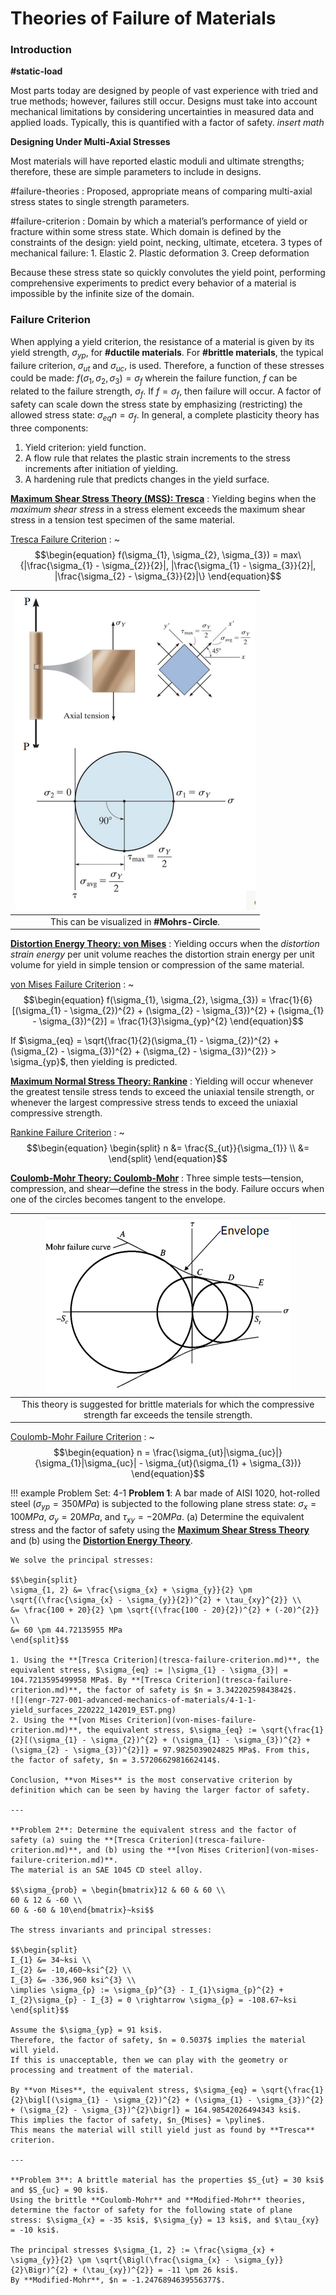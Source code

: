 # Theories of Failure of Materials

### Introduction

**#static-load**

Most parts today are designed by people of vast experience with tried and true methods; however, failures still occur.
Designs must take into account mechanical limitations by considering uncertainties in measured data and applied loads.
Typically, this is quantified with a factor of safety.
*insert math*

**Designing Under Multi-Axial Stresses**

Most materials will have reported elastic moduli and ultimate strengths; therefore, these are simple parameters to include in designs.

#failure-theories
: Proposed, appropriate means of comparing multi-axial stress states to single strength parameters.

#failure-criterion
: Domain by which a material’s performance of yield or fracture within some stress state.
Which domain is defined by the constraints of the design: yield point, necking, ultimate, etcetera.
3 types of mechanical failure:
    1. Elastic
    2. Plastic deformation
    3. Creep deformation

Because these stress state so quickly convolutes the yield point, performing comprehensive experiments to predict every behavior of a material is impossible by the infinite size of the domain.

### Failure Criterion

When applying a yield criterion, the resistance of a material is given by its yield strength, $\sigma_{yp}$, for **#ductile materials**.
For **#brittle materials**, the typical failure criterion, $\sigma_{ut}$ and $\sigma_{uc}$, is used.
Therefore, a function of these stresses could be made: $f(\sigma_{1}, \sigma_{2}, \sigma_{3}) = \sigma_{f}$ wherein the failure function, $f$ can be related to the failure strength, $\sigma_{f}$.
If $f = \sigma_{f}$, then failure will occur.
A factor of safety can scale down the stress state by emphasizing (restricting) the allowed stress state: $\sigma_{eq}n = \sigma_{f}$.
In general, a complete plasticity theory has three components:
1. Yield criterion: yield function.
2. A flow rule that relates the plastic strain increments to the stress increments after initiation of yielding.
3. A hardening rule that predicts changes in the yield surface.

**[Maximum Shear Stress Theory (MSS): Tresca](maximum-shear-stress-theory-tresca.md)**
: Yielding begins when the *maximum shear stress* in a stress element exceeds the maximum shear stress in a tension test specimen of the same material.

[Tresca Failure Criterion](tresca-failure-criterion.md)
: ~$$\begin{equation}
f(\sigma_{1}, \sigma_{2}, \sigma_{3}) = max\{|\frac{\sigma_{1} - \sigma_{2}}{2}|, |\frac{\sigma_{1} - \sigma_{3}}{2}|, |\frac{\sigma_{2} - \sigma_{3}}{2}|\}
\end{equation}$$

| ![](../../../attachments/engr-727-001-advanced-mechanics-of-materials/tresca_failure_theory_in_mohrs_circle_220222_134849_EST.png) |
|:--:|
| This can be visualized in **#Mohrs-Circle**. |

**[Distortion Energy Theory: von Mises](distortion-energy-theory-von-mises.md)**
: Yielding occurs when the *distortion strain energy* per unit volume reaches the distortion strain energy per unit volume for yield in simple tension or compression of the same material.

[von Mises Failure Criterion](von-mises-failure-criterion.md)
: ~$$\begin{equation}
f(\sigma_{1}, \sigma_{2}, \sigma_{3}) = \frac{1}{6}[(\sigma_{1} - \sigma_{2})^{2} + (\sigma_{2} - \sigma_{3})^{2} + (\sigma_{1} - \sigma_{3})^{2}] = \frac{1}{3}\sigma_{yp}^{2}
\end{equation}$$

If $\sigma_{eq} = \sqrt{\frac{1}{2}(\sigma_{1} - \sigma_{2})^{2} + (\sigma_{2} - \sigma_{3})^{2} + (\sigma_{2} - \sigma_{3})^{2}} > \sigma_{yp}$, then yielding is predicted.

**[Maximum Normal Stress Theory: Rankine](maximum-normal-stress-theory-rankine.md)**
: Yielding will occur whenever the greatest tensile stress tends to exceed the uniaxial tensile strength, or whenever the largest compressive stress tends to exceed the uniaxial compressive strength.

[Rankine Failure Criterion](rankine-failure-criterion.md)
: ~$$\begin{equation}
\begin{split}
n &= \frac{S_{ut}}{\sigma_{1}} \\
 &=
\end{split}
\end{equation}$$

**[Coulomb-Mohr Theory: Coulomb-Mohr](coulomb-mohr-theory.md)**
: Three simple tests—​tension, compression, and shear—​define the stress in the body.
Failure occurs when one of the circles becomes tangent to the envelope.

| ![](../../../attachments/engr-727-001-advanced-mechanics-of-materials/mohr_failure_theory_220222_140826_EST.png) |
|:--:|
| This theory is suggested for brittle materials for which the compressive strength far exceeds the tensile strength. |

[Coulomb-Mohr Failure Criterion](coulomb-mohr-failure-criterion.md)
: ~$$\begin{equation}
n = \frac{\sigma_{ut}|\sigma_{uc}|}{\sigma_{1}|\sigma_{uc}| - \sigma_{ut}(\sigma_{1} + \sigma_{3})}
\end{equation}$$

!!! example Problem Set: 4-1
    **Problem 1**: A bar made of AISI 1020, hot-rolled steel ($\sigma_{yp} = 350 MPa$) is subjected to the following plane stress state: $\sigma_{x} = 100 MPa$, $\sigma_{y} = 20 MPa$, and $\tau_{xy} = -20 MPa$.
    (a) Determine the equivalent stress and the factor of safety using the **[Maximum Shear Stress Theory](maximum-shear-stress-theory-tresca.md)** and (b) using the **[Distortion Energy Theory](distortion-energy-theory-von-mises.md)**.

    We solve the principal stresses:

    $$\begin{split}
    \sigma_{1, 2} &= \frac{\sigma_{x} + \sigma_{y}}{2} \pm \sqrt{(\frac{\sigma_{x} - \sigma_{y}}{2})^{2} + \tau_{xy}^{2}} \\
    &= \frac{100 + 20}{2} \pm \sqrt{(\frac{100 - 20}{2})^{2} + (-20)^{2}} \\
    &= 60 \pm 44.72135955 MPa
    \end{split}$$

    1. Using the **[Tresca Criterion](tresca-failure-criterion.md)**, the equivalent stress, $\sigma_{eq} := |\sigma_{1} - \sigma_{3}| = 104.7213595499958 MPa$. By **[Tresca Criterion](tresca-failure-criterion.md)**, the factor of safety is $n = 3.34220259843842$.
    ![](engr-727-001-advanced-mechanics-of-materials/4-1-1-yield_surfaces_220222_142019_EST.png)
    2. Using the **[von Mises Criterion](von-mises-failure-criterion.md)**, the equivalent stress, $\sigma_{eq} := \sqrt{\frac{1}{2}[(\sigma_{1} - \sigma_{2})^{2} + (\sigma_{1} - \sigma_{3})^{2} + (\sigma_{2} - \sigma_{3})^{2}]} = 97.9825039024825 MPa$. From this, the factor of safety, $n = 3.5720662981662414$.

    Conclusion, **von Mises** is the most conservative criterion by definition which can be seen by having the larger factor of safety.

    ---

    **Problem 2**: Determine the equivalent stress and the factor of safety (a) suing the **[Tresca Criterion](tresca-failure-criterion.md)**, and (b) using the **[von Mises Criterion](von-mises-failure-criterion.md)**.
    The material is an SAE 1045 CD steel alloy.

    $$\sigma_{prob} = \begin{bmatrix}12 & 60 & 60 \\
    60 & 12 & -60 \\
    60 & -60 & 10\end{bmatrix}~ksi$$

    The stress invariants and principal stresses:

    $$\begin{split}
    I_{1} &= 34~ksi \\
    I_{2} &= -10,460~ksi^{2} \\
    I_{3} &= -336,960 ksi^{3} \\
    \implies \sigma_{p} := \sigma_{p}^{3} - I_{1}\sigma_{p}^{2} + I_{2}\sigma_{p} - I_{3} = 0 \rightarrow \sigma_{p} = -108.67~ksi
    \end{split}$$

    Assume the $\sigma_{yp} = 91 ksi$.
    Therefore, the factor of safety, $n = 0.5037$ implies the material will yield.
    If this is unacceptable, then we can play with the geometry or processing and treatment of the material.

    By **von Mises**, the equivalent stress, $\sigma_{eq} = \sqrt{\frac{1}{2}\bigl[(\sigma_{1} - \sigma_{2})^{2} + (\sigma_{1} - \sigma_{3})^{2} + (\sigma_{2} - \sigma_{3})^{2}\bigr]} = 164.98542026494343 ksi$.
    This implies the factor of safety, $n_{Mises} = \pyline$.
    This means the material will still yield just as found by **Tresca** criterion.

    ---

    **Problem 3**: A brittle material has the properties $S_{ut} = 30 ksi$ and $S_{uc} = 90 ksi$.
    Using the brittle **Coulomb-Mohr** and **Modified-Mohr** theories, determine the factor of safety for the following state of plane stress: $\sigma_{x} = -35 ksi$, $\sigma_{y} = 13 ksi$, and $\tau_{xy} = -10 ksi$.

    The principal stresses $\sigma_{1, 2} := \frac{\sigma_{x} + \sigma_{y}}{2} \pm \sqrt{\Bigl(\frac{\sigma_{x} - \sigma_{y}}{2}\Bigr)^{2} + (\tau_{xy})^{2}} = -11 \pm 26 ksi$.
    By **Modified-Mohr**, $n = -1.2476894639556377$.